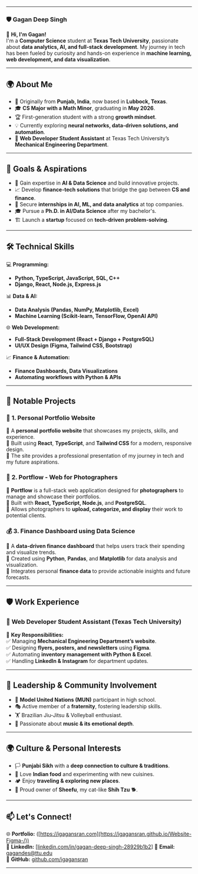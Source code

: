 

---

### **🛡️ Gagan Deep Singh**  

👋 **Hi, I'm Gagan!**  
I'm a **Computer Science** student at **Texas Tech University**, passionate about **data analytics, AI, and full-stack development**. My journey in tech has been fueled by curiosity and hands-on experience in **machine learning, web development, and data visualization**.  

---

## **🌍 About Me**  
- 🏡 Originally from **Punjab, India**, now based in **Lubbock, Texas**.  
- 🎓 **CS Major with a Math Minor**, graduating in **May 2026**.  
- 🏆 First-generation student with a strong **growth mindset**.  
- 💡 Currently exploring **neural networks, data-driven solutions, and automation**.  
- 🏢 **Web Developer Student Assistant** at Texas Tech University’s **Mechanical Engineering Department**.  

---

## **🔭 Goals & Aspirations**  
- 🚀 Gain expertise in **AI & Data Science** and build innovative projects.  
- 📈 Develop **finance-tech solutions** that bridge the gap between **CS and finance**.  
- 🎯 Secure **internships in AI, ML, and data analytics** at top companies.  
- 🎓 Pursue a **Ph.D. in AI/Data Science** after my bachelor's.  
- 🏗️ Launch a **startup** focused on **tech-driven problem-solving**.  

---

## **🛠️ Technical Skills**
💻 **Programming:**  
- **Python, TypeScript, JavaScript, SQL, C++**  
- **Django, React, Node.js, Express.js**  

📊 **Data & AI:**  
- **Data Analysis (Pandas, NumPy, Matplotlib, Excel)**  
- **Machine Learning (Scikit-learn, TensorFlow, OpenAI API)**  

🌐 **Web Development:**  
- **Full-Stack Development (React + Django + PostgreSQL)**  
- **UI/UX Design (Figma, Tailwind CSS, Bootstrap)**  

📈 **Finance & Automation:**  
- **Finance Dashboards, Data Visualizations**  
- **Automating workflows with Python & APIs**  

---

## **📝 Notable Projects**
### 🚀 **1. Personal Portfolio Website**
🔹 A **personal portfolio website** that showcases my projects, skills, and experience.  
🔹 Built using **React**, **TypeScript**, and **Tailwind CSS** for a modern, responsive design.  
🔹 The site provides a professional presentation of my journey in tech and my future aspirations.

### 📸 **2. Portflow - Web for Photographers**
🔹 **Portflow** is a full-stack web application designed for **photographers** to manage and showcase their portfolios.  
🔹 Built with **React, TypeScript, Node.js**, and **PostgreSQL**.  
🔹 Allows photographers to **upload, categorize, and display** their work to potential clients.

### 💰 **3. Finance Dashboard using Data Science**
🔹 A **data-driven finance dashboard** that helps users track their spending and visualize trends.  
🔹 Created using **Python**, **Pandas**, and **Matplotlib** for data analysis and visualization.  
🔹 Integrates personal **finance data** to provide actionable insights and future forecasts.

---

## **🛡️ Work Experience**
### 💼 **Web Developer Student Assistant (Texas Tech University)**
📍 **Key Responsibilities:**  
✅ Managing **Mechanical Engineering Department’s website**.  
✅ Designing **flyers, posters, and newsletters** using **Figma**.  
✅ Automating **inventory management with Python & Excel**.  
✅ Handling **LinkedIn & Instagram** for department updates.  

---

## **🌟 Leadership & Community Involvement**
- 🏅 **Model United Nations (MUN)** participant in high school.  
- 🎭 Active member of a **fraternity**, fostering leadership skills.  
- 🏋️ Brazilian Jiu-Jitsu & Volleyball enthusiast.  
- 🎵 Passionate about **music & its emotional depth**.  

---

## **🌍 Culture & Personal Interests**
- 🏳️ **Punjabi Sikh** with a **deep connection to culture & traditions**.  
- 🍛 Love **Indian food** and experimenting with new cuisines.  
- 🏕️ Enjoy **traveling & exploring new places**.  
- 🐶 Proud owner of **Sheefu**, my cat-like **Shih Tzu** 🐕.  

---

## **📫 Let's Connect!**
🌐 **Portfolio:** ([https://igagansran.com](https://igagansran.github.io/Website-Figma-/))  
🔗 **LinkedIn:** [[linkedin.com/in/gagan-deep-singh-28929b1b2](https://www.linkedin.com/in/gagandeepsingh772/)]
📩 **Email:** gagandes@ttu.edu  
🚀 **GitHub:** [github.com/igagansran](https://github.com/igagansran)  

---
